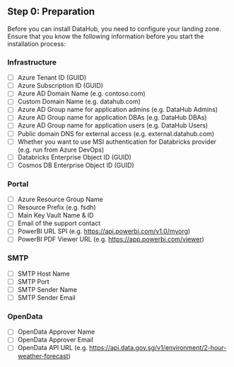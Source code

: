 ## Step 0: Preparation

Before you can install DataHub, you need to configure your landing zone. Ensure that you know the following information before you start the installation process:

### Infrastructure

- [ ] Azure Tenant ID (GUID)
- [ ] Azure Subscription ID (GUID)
- [ ] Azure AD Domain Name (e.g. contoso.com)
- [ ] Custom Domain Name (e.g. datahub.com)
- [ ] Azure AD Group name for application admins (e.g. DataHub Admins)
- [ ] Azure AD Group name for application DBAs (e.g. DataHub DBAs)
- [ ] Azure AD Group name for application users (e.g. DataHub Users)
- [ ] Public domain DNS for external access (e.g. external.datahub.com)
- [ ] Whether you want to use MSI authentication for Databricks provider (e.g. run from Azure DevOps)
- [ ] Databricks Enterprise Object ID (GUID)
- [ ] Cosmos DB Enterprise Object ID (GUID)

### Portal

- [ ] Azure Resource Group Name
- [ ] Resource Prefix (e.g. fsdh)
- [ ] Main Key Vault Name & ID
- [ ] Email of the support contact
- [ ] PowerBI URL SPI (e.g. https://api.powerbi.com/v1.0/myorg)
- [ ] PowerBI PDF Viewer URL (e.g. https://app.powerbi.com/viewer)

### SMTP

- [ ] SMTP Host Name
- [ ] SMTP Port
- [ ] SMTP Sender Name
- [ ] SMTP Sender Email

### OpenData

- [ ] OpenData Approver Name
- [ ] OpenData Approver Email
- [ ] OpenData API URL (e.g. https://api.data.gov.sg/v1/environment/2-hour-weather-forecast)
